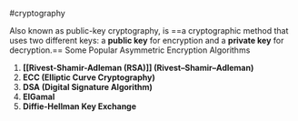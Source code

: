 #cryptography 

Also known as public-key cryptography, is ==a cryptographic method that uses two different keys: a **public key** for encryption and a **private key** for decryption.==
Some Popular Asymmetric Encryption Algorithms
1. **[[Rivest-Shamir-Adleman (RSA)]] (Rivest–Shamir–Adleman)**
2. **ECC (Elliptic Curve Cryptography)**
3. **DSA (Digital Signature Algorithm)**
4. **ElGamal**
5. **Diffie-Hellman Key Exchange**